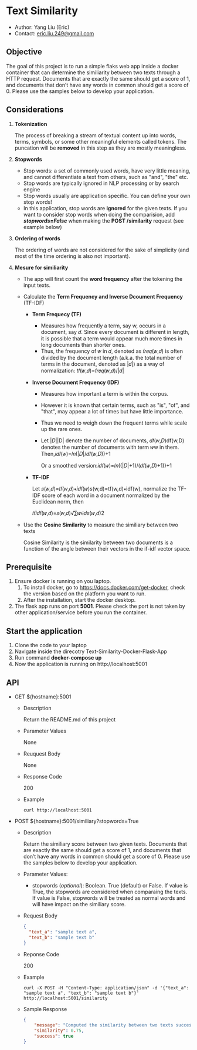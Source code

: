 # Text Similarity

- Author: Yang Liu (Eric)
- Contact: eric.liu.249@gmail.com

## Objective

The goal of this project is to run a simple flaks web app inside a docker container that can determine the similiarity between two texts through a HTTP request. Documents that are exactly the same should get a score of 1, and documents that don’t have any words in common should get a score of 0. Please use the samples below to develop your application.

## Considerations

1. **Tokenization**

   The process of breaking a stream of textual content up into words, terms, symbols, or some other meaningful elements called tokens. The puncation will be **removed** in this step as they are mostly meaningless.

2. **Stopwords**

    - Stop words: a set of commonly used words, have very little meaning, and cannot differentiate a text from others, such as "and", "the" etc. 
    - Stop words are typically ignored in NLP processing or by search engine
    - Stop words usually are application specific. You can define your own stop words!
    - In this application, stop words are **ignored** for the given texts. If you want to consider stop words when doing the comparision, add ***stopwords=False*** when making the **POST /similarity** request (see example below)

3. **Ordering of words**

   The ordering of words are not considered for the sake of simplicity (and most of the time ordering is also not important). 

4. **Mesure for similiarity**

   - The app will first count the **word frequency** after the tokening the input texts. 

   - Calculate the **Term Frequency and Inverse Dcoument Frequency** (TF-IDF)

     - **Term Frequecy (TF)**

       - Measures how frequently a term, say w, occurs in a document, say 𝑑. Since every document is different in length, it is possible that a term would appear much more times in long documents than shorter ones. 
       - Thus, the frequency of 𝑤 in 𝑑, denoted as 𝑓𝑟𝑒𝑞(𝑤,𝑑) is often divided by the document length (a.k.a. the total number of terms in the document, denoted as |𝑑|) as a way of normalization: 𝑡𝑓(𝑤,𝑑)=𝑓𝑟𝑒𝑞(𝑤,𝑑)/|𝑑|

     - **Inverse Document Frequency (IDF)**

       - Measures how important a term is within the corpus.

       - However it is known that certain terms, such as "is", "of", and "that", may appear a lot of times but have little importance.

       - Thus we need to weigh down the frequent terms while scale up the rare ones.

       - Let |𝐷||D| denote the number of documents, 𝑑𝑓(𝑤,𝐷)df(w,D) denotes the number of documents with term 𝑤w in them. Then,𝑖𝑑𝑓(𝑤)=𝑙𝑛(|𝐷|/𝑑𝑓(𝑤,𝐷))+1

         Or a smoothed version:𝑖𝑑𝑓(𝑤)=𝑙𝑛((|𝐷|+1)/(𝑑𝑓(𝑤,𝐷)+1))+1

     - **TF-IDF**

       Let 𝑠(𝑤,𝑑)=𝑡𝑓(𝑤,𝑑)∗𝑖𝑑𝑓(𝑤)s(w,d)=tf(w,d)∗idf(w), normalize the TF-IDF score of each word in a document normalized by the Euclidean norm, then

       𝑡𝑓𝑖𝑑𝑓(𝑤,𝑑)=𝑠(𝑤,𝑑)√∑𝑤∈𝑑𝑠(𝑤,𝑑)2

   - Use the **Cosine Similarity** to measure the similiary between two texts

     Cosine Similarity is the similarity between two documents is a function of the angle between their vectors in the if-idf vector space.

## Prerequisite

1. Ensure docker is running on you laptop.
   1. To install docker, go to https://docs.docker.com/get-docker, check the version based on the platform you want to run.
   2. After the installation, start the docker desktop.
2. The flask app runs on port **5001**. Please check the port is not taken by other application/service before you run the container.



## Start the application

1. Clone the code to your laptop
2. Navigate inside the direcotry Text-Similarity-Docker-Flask-App
3. Run command **docker-compose up**
4. Now the application is running on http://localhost:5001

## API

- GET ${hostname}:5001

  - Description

    Return the README.md of this project

  - Parameter Values

    None

  - Reuquest Body

    None

  - Response Code

    200

  - Example

    ```
    curl http://localhost:5001
    ```

    

- POST ${hostname}:5001/similiary?stopwords=True

  - Description

    Return the similiary score between two given texts. Documents that are exactly the same should get a score of 1, and documents that don’t have any words in common should get a score of 0. Please use the samples below to develop your application.

  - Parameter Values:

    - stopwords (*optional*): Boolean. True (default) or False. If value is True, the stopwords are considered when comparaing the texts. If value is False, stopwords will be treated as normal words and will have impact on the similiary score.

  - Request Body

    ```json
    {
      "text_a": "sample text a",
      "text_b": "sample text b"
    }
    ```

  - Reponse Code

    200

  - Example

    ```
    curl -X POST -H "Content-Type: application/json" -d '{"text_a": "sample text a", "text_b": "sample text b"}' http://localhost:5001/similarity
    ```

  - Sample Response

    ```json
    {
        "message": "Computed the similarity between two texts successfully",
        "similarity": 0.75,
        "success": true
    }
    ```